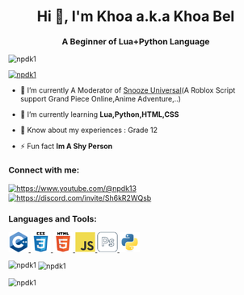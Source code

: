 <h1 align="center">Hi 👋, I'm Khoa a.k.a Khoa Bel</h1>
<h3 align="center">A Beginner of Lua+Python Language</h3>


<p align="left"> <img src="https://komarev.com/ghpvc/?username=npdk1&label=Profile%20views&color=0e75b6&style=flat" alt="npdk1" /> </p>

<p align="left"> <a href="https://github.com/ryo-ma/github-profile-trophy"><img src="https://github-profile-trophy.vercel.app/?username=npdk1" alt="npdk1" /></a> </p>

- 🔭 I’m currently A Moderator of [Snooze Universal](https://discord.com/invite/hkQgn9P2mM)(A Roblox Script support Grand Piece Online,Anime Adventure,..)

- 🌱 I’m currently learning **Lua,Python,HTML,CSS**

- 📄 Know about my experiences : Grade 12

- ⚡ Fun fact **Im A Shy Person**

<h3 align="left">Connect with me:</h3>
<p align="left">
<a href="https://www.youtube.com/@npdk13/videos" target="blank"><img align="center" src="https://raw.githubusercontent.com/rahuldkjain/github-profile-readme-generator/master/src/images/icons/Social/youtube.svg" alt="https://www.youtube.com/@npdk13" height="30" width="40" /></a>
<a href="https://discord.gg/https://discord.com/invite/Sh6kR2WQsb" target="blank"><img align="center" src="https://raw.githubusercontent.com/rahuldkjain/github-profile-readme-generator/master/src/images/icons/Social/discord.svg" alt="https://discord.com/invite/Sh6kR2WQsb" height="30" width="40" /></a>
</p>

<h3 align="left">Languages and Tools:</h3>
<p align="left"> <a href="https://www.w3schools.com/cpp/" target="_blank" rel="noreferrer"> <img src="https://raw.githubusercontent.com/devicons/devicon/master/icons/cplusplus/cplusplus-original.svg" alt="cplusplus" width="40" height="40"/> </a> <a href="https://www.w3schools.com/css/" target="_blank" rel="noreferrer"> <img src="https://raw.githubusercontent.com/devicons/devicon/master/icons/css3/css3-original-wordmark.svg" alt="css3" width="40" height="40"/> </a> <a href="https://www.w3.org/html/" target="_blank" rel="noreferrer"> <img src="https://raw.githubusercontent.com/devicons/devicon/master/icons/html5/html5-original-wordmark.svg" alt="html5" width="40" height="40"/> </a> <a href="https://developer.mozilla.org/en-US/docs/Web/JavaScript" target="_blank" rel="noreferrer"> <img src="https://raw.githubusercontent.com/devicons/devicon/master/icons/javascript/javascript-original.svg" alt="javascript" width="40" height="40"/> </a> <a href="https://www.photoshop.com/en" target="_blank" rel="noreferrer"> <img src="https://raw.githubusercontent.com/devicons/devicon/master/icons/photoshop/photoshop-line.svg" alt="photoshop" width="40" height="40"/> </a> <a href="https://www.python.org" target="_blank" rel="noreferrer"> <img src="https://raw.githubusercontent.com/devicons/devicon/master/icons/python/python-original.svg" alt="python" width="40" height="40"/> </a> </p>

<p><img align="left" src="https://github-readme-stats.vercel.app/api/top-langs?username=npdk1&show_icons=true&locale=en&layout=compact" alt="npdk1" /></p>

<p>&nbsp;<img align="center" src="https://github-readme-stats.vercel.app/api?username=npdk1&show_icons=true&locale=en" alt="npdk1" /></p>

<p><img align="center" src="https://github-readme-streak-stats.herokuapp.com/?user=npdk1&" alt="npdk1" /></p>
